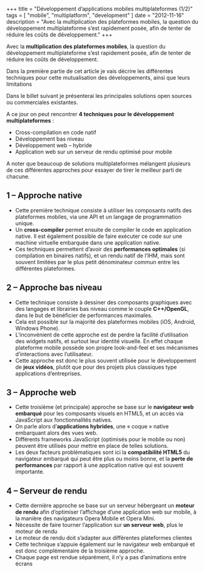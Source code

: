 +++
title = "Développement d’applications mobiles multiplateformes (1/2)"
tags = [
    "mobile",
    "multiplatform",
    "development"
]
date = "2012-11-16"
description = "Avec la multiplication des plateformes mobiles, la question du développement multiplateforme s’est rapidement posée, afin de tenter de réduire les coûts de développement."
+++

Avec la **multiplication des plateformes mobiles**, la question du développement multiplateforme s’est rapidement posée, afin de tenter de réduire les coûts de développement.

Dans la première partie de cet article je vais décrire les différentes techniques pour cette mutualisation des développements, ainsi que leurs limitations

Dans le billet suivant je présenterai les principales solutions open sources ou commerciales existantes.

A ce jour on peut rencontrer **4  techniques pour le développement multiplateformes** :

 - Cross-compilation en code natif
 - Développement bas niveau
 - Développement web – hybride
 - Application web sur un serveur de rendu optimisé pour mobile

A noter que beaucoup de solutions multiplateformes mélangent plusieurs de ces différentes approches pour essayer de tirer le meilleur parti de chacune.

## 1 – Approche native

 - Cette première technique consiste à utiliser les composants natifs des plateformes mobiles, via une API et un langage de programmation unique.
 - Un **cross-compiler** permet ensuite de compiler le code en application native. Il est également possible de faire exécuter ce code sur une machine virtuelle embarquée dans une application native.
 - Ces techniques permettent d’avoir des **performances optimales** (si compilation en binaires natifs), et un rendu natif de l’IHM, mais sont souvent limitées par le plus petit dénominateur commun entre les différentes plateformes.

## 2 – Approche bas niveau

 - Cette technique consiste à dessiner des composants graphiques avec des langages et librairies bas niveau comme le couple **C++/OpenGL**, dans le but de bénéficier de performances maximales.
 - Cela est possible sur la majorité des plateformes mobiles (iOS, Android, Windows Phone).
 - L’inconvénient de cette approche est de perdre la facilité d’utilisation des widgets natifs, et surtout leur identité visuelle. En effet chaque plateforme mobile possède son propre look-and-feel et ses mécanismes d’interactions avec l’utilisateur.
 - Cette approche est donc le plus souvent utilisée pour le développement de **jeux vidéos**, plutôt que pour des projets plus classiques type applications d’entreprises.

## 3 – Approche web

 - Cette troisième (et principale) approche se base sur le **navigateur web embarqué** pour les composants visuels en HTML5, et un accès via JavaScript aux fonctionnalités natives.
 - On parle alors d’**applications hybrides**, une « coque » native embarquant alors des vues web.
 - Différents frameworks JavaScript (optimisés pour le mobile ou non) peuvent être utilisés pour mettre en place de telles solutions.
 - Les deux facteurs problématiques sont ici la **compatibilité HTML5** du navigateur embarqué qui peut être plus ou moins bonne, et la **perte de performances** par rapport à une application native qui est souvent importante.

## 4 – Serveur de rendu

 - Cette dernière approche se base sur un serveur hébergeant un **moteur de rendu** afin d’optimiser l’affichage d’une application web sur mobile, à la manière des navigateurs Opera Mobile et Opera Mini.
 - Nécessite de faire tourner l’application sur **un serveur web**, plus le moteur de rendu 
 - Le moteur de rendu doit s’adapter aux différentes plateformes clientes
 - Cette technique s’appuie également sur le navigateur web embarqué et est donc complémentaire de la troisième approche.
 - Chaque page est rendue séparément, il n’y a pas d’animations entre
   écrans